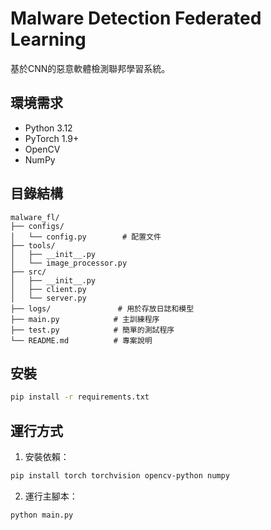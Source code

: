 # Malware Detection Federated Learning

基於CNN的惡意軟體檢測聯邦學習系統。

## 環境需求
- Python 3.12
- PyTorch 1.9+
- OpenCV
- NumPy

## 目錄結構
```plain text
malware_fl/
├── configs/
│   └── config.py        # 配置文件
├── tools/
│   ├── __init__.py
│   └── image_processor.py
├── src/
│   ├── __init__.py
│   ├── client.py
│   └── server.py
├── logs/               # 用於存放日誌和模型
├── main.py            # 主訓練程序
├── test.py            # 簡單的測試程序
└── README.md          # 專案說明
```

## 安裝
```bash
pip install -r requirements.txt
```

## 運行方式
1. 安裝依賴：
```bash
pip install torch torchvision opencv-python numpy
```

2. 運行主腳本：
```bash
python main.py
```
